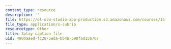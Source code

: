 ```yaml
---
content_type: resource
description: ''
file: https://ol-ocw-studio-app-production.s3.amazonaws.com/courses/15-071-the-analytics-edge-spring-2017/490daaedfc285edabb4b598fad15b707_7MAVWhOUTGU.vtt
file_type: application/x-subrip
resourcetype: Other
title: 3play caption file
uid: 490daaed-fc28-5eda-bb4b-598fad15b707
---
```

